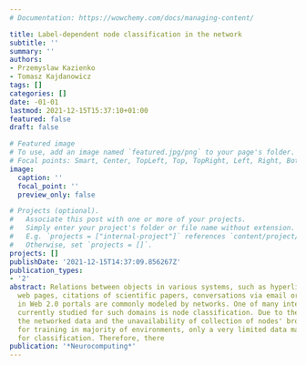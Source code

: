 ```yaml
---
# Documentation: https://wowchemy.com/docs/managing-content/

title: Label-dependent node classification in the network
subtitle: ''
summary: ''
authors:
- Przemyslaw Kazienko
- Tomasz Kajdanowicz
tags: []
categories: []
date: -01-01
lastmod: 2021-12-15T15:37:10+01:00
featured: false
draft: false

# Featured image
# To use, add an image named `featured.jpg/png` to your page's folder.
# Focal points: Smart, Center, TopLeft, Top, TopRight, Left, Right, BottomLeft, Bottom, BottomRight.
image:
  caption: ''
  focal_point: ''
  preview_only: false

# Projects (optional).
#   Associate this post with one or more of your projects.
#   Simply enter your project's folder or file name without extension.
#   E.g. `projects = ["internal-project"]` references `content/project/deep-learning/index.md`.
#   Otherwise, set `projects = []`.
projects: []
publishDate: '2021-12-15T14:37:09.856267Z'
publication_types:
- '2'
abstract: Relations between objects in various systems, such as hyperlinks connecting
  web pages, citations of scientific papers, conversations via email or social interactions
  in Web 2.0 portals are commonly modeled by networks. One of many interesting problems
  currently studied for such domains is node classification. Due to the nature of
  the networked data and the unavailability of collection of nodes' broad representation
  for training in majority of environments, only a very limited data may remain useful
  for classification. Therefore, there
publication: '*Neurocomputing*'
---
```

